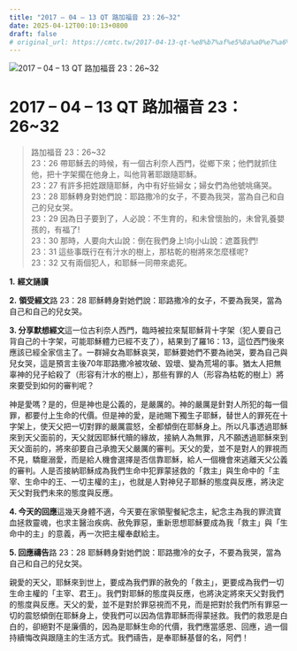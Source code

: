 ```yaml
---
title: "2017 – 04 – 13 QT 路加福音 23：26~32"
date: 2025-04-12T00:10:13+0800
draft: false
# original_url: https://cmtc.tw/2017-04-13-qt-%e8%b7%af%e5%8a%a0%e7%a6%8f%e9%9f%b3-23%ef%bc%9a2632
---
```


![2017 – 04 – 13 QT 路加福音 23：26\~32](/images/qt.jpg   "2017 – 04 – 13 QT 路加福音 23：26\~32")

# 2017 – 04 – 13 QT 路加福音 23：26\~32

> 路加福音 23：26\~32  
> 23：26 帶耶穌去的時候，有一個古利奈人西門，從鄉下來；他們就抓住他，把十字架擱在他身上，叫他背著耶跟隨耶穌。  
> 23：27 有許多把姓跟隨耶穌，內中有好些婦女；婦女們為他號咷痛哭。  
> 23：28 耶穌轉身對她們說：耶路撒冷的女子，不要為我哭，當為自己和自己的兒女哭。  
> 23：29 因為日子要到了，人必說：不生育的，和未曾懷胎的，未曾乳養嬰孩的，有福了!  
> 23：30 那時，人要向大山說：倒在我們身上!向小山說：遮蓋我們!  
> 23：31 這些事既行在有汁水的樹上，那枯乾的樹將來怎麼樣呢?  
> 23：32 又有兩個犯人，和耶穌一同帶來處死。

**1.** **經文誦讀**

**2.** **領受經文**路 23：28 耶穌轉身對她們說：耶路撒冷的女子，不要為我哭，當為自己和自己的兒女哭。

**3. 分享默想經文**這一位古利奈人西門，臨時被拉來幫耶穌背十字架（犯人要自己背自己的十字架，可能耶穌體力已經不支了），結果到了羅16：13，這位西門後來應該已經全家信主了。一群婦女為耶穌哀哭，耶穌要她們不要為祂哭，要為自己與兒女哭，這是預言主後70年耶路撒冷被攻破、毀壞、變為荒場的事。猶太人把無辜神的兒子給殺了（形容有汁水的樹上），那些有罪的人（形容為枯乾的樹上）將來要受到如何的審判呢？

神是愛嗎？是的，但是神也是公義的，是嚴厲的。神的嚴厲是針對人所犯的每一個罪，都要付上生命的代價。但是神的愛，是祂賜下獨生子耶穌，替世人的罪死在十字架上，使天父把一切對罪的嚴厲震怒，全都傾倒在耶穌身上。所以凡事透過耶穌來到天父面前的，天父就因耶穌代贖的緣故，接納人為無罪，凡不願透過耶穌來到天父面前的，將來卻要自己承擔天父嚴厲的審判。天父的愛，並不是對人的罪視而不見，驕竉溺愛，而是給人機會選擇是否信靠耶穌，給人一個機會來逃離天父公義的審判。人是否接納耶穌成為我們生命中犯罪蒙拯救的「救主」與生命中的「主宰、生命中的王、一切主權的主」，也就是人對神兒子耶穌的態度與反應，將決定天父對我們未來的態度與反應。

**4. 今天的回應**這幾天身體不適，今天要在家領聖餐紀念主，紀念主為我的罪流寶血拯救靈魂，也求主醫治疾病、赦免罪惡，重新思想耶穌要成為我「救主」與「生命中的主」的意義，再一次把主權奉獻給主。

**5. 回應禱告**路 23：28 耶穌轉身對她們說：耶路撒冷的女子，不要為我哭，當為自己和自己的兒女哭。

親愛的天父，耶穌來到世上，要成為我們罪的赦免的「救主」，更要成為我們一切生命主權的「主宰、君王」。我們對耶穌的態度與反應，也將決定將來天父對我們的態度與反應。天父的愛，並不是對於罪惡視而不見，而是把對於我們所有罪惡一切的震怒傾倒在耶穌身上，使我們可以因為信靠耶穌而得蒙拯救。我們的救恩是白白的，卻絕對不是廉價的，因為是耶穌生命的代價，我們應當感恩、回應，過一個持續悔改與跟隨主的生活方式。我們禱告，是奉耶穌基督的名，阿們！